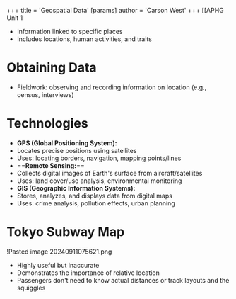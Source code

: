 +++
 title = 'Geospatial Data'
[params]
	author = 'Carson West'
+++
 [[APHG Unit 1

* Information linked to specific places
* Includes locations, human activities, and traits

# **Obtaining Data**

* Fieldwork: observing and recording information on location (e.g., census, interviews)

# **Technologies**

* **GPS (Global Positioning System):**
 * Locates precise positions using satellites
 * Uses: locating borders, navigation, mapping points/lines
* ==**Remote Sensing:**== 
 * Collects digital images of Earth's surface from aircraft/satellites
 * Uses: land cover/use analysis, environmental monitoring
* **GIS (Geographic Information Systems):**
 * Stores, analyzes, and displays data from digital maps
 * Uses: crime analysis, pollution effects, urban planning

# **Tokyo Subway Map**
!Pasted image 20240911075621.png
* Highly useful but inaccurate
* Demonstrates the importance of relative location
* Passengers don't need to know actual distances or track layouts and the squiggles